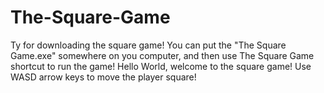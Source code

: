 # The-Square-Game
Ty for downloading the square game! You can put the "The Square Game.exe" somewhere on you computer, and then use The Square Game shortcut to run the game!
Hello World, welcome to the square game! Use WASD arrow keys to move the player square!

